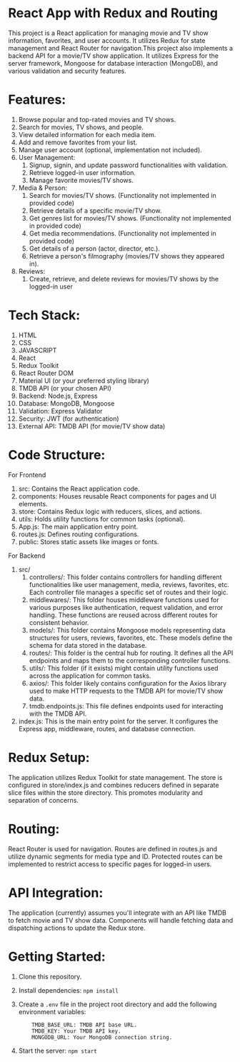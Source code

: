 # React App with Redux and Routing

This project is a React application for managing movie and TV show information, favorites, and user accounts. It utilizes Redux for state management and React Router for navigation.This project also implements a backend API for a movie/TV show application. It utilizes Express for the server framework, Mongoose for database interaction (MongoDB), and various validation and security features.

# Features:

1. Browse popular and top-rated movies and TV shows.
2. Search for movies, TV shows, and people.
3. View detailed information for each media item.
4. Add and remove favorites from your list.
5. Manage user account (optional, implementation not included).
6. User Management:
   1. Signup, signin, and update password functionalities with validation.
   2. Retrieve logged-in user information.
   3. Manage favorite movies/TV shows.
7. Media & Person:
   1. Search for movies/TV shows. (Functionality not implemented in provided code)
   2. Retrieve details of a specific movie/TV show.
   3. Get genres list for movies/TV shows. (Functionality not implemented in provided code)
   4. Get media recommendations. (Functionality not implemented in provided code)
   5. Get details of a person (actor, director, etc.).
   6. Retrieve a person's filmography (movies/TV shows they appeared in).
8. Reviews:
   1. Create, retrieve, and delete reviews for movies/TV shows by the logged-in user

# Tech Stack:

1. HTML
2. CSS
3. JAVASCRIPT
4. React
5. Redux Toolkit
6. React Router DOM
7. Material UI (or your preferred styling library)
8. TMDB API (or your chosen API)
9. Backend: Node.js, Express
10. Database: MongoDB, Mongoose
11. Validation: Express Validator
12. Security: JWT (for authentication)
13. External API: TMDB API (for movie/TV show data)

# Code Structure:
For Frontend
1. src: Contains the React application code.
2. components: Houses reusable React components for pages and UI elements.
3. store: Contains Redux logic with reducers, slices, and actions.
4. utils: Holds utility functions for common tasks (optional).
5. App.js: The main application entry point.
6. routes.js: Defines routing configurations.
7. public: Stores static assets like images or fonts.

For Backend
1. src/
   1. controllers/: This folder contains controllers for handling different functionalities like user management, media, reviews, favorites, etc. Each controller file manages a specific set of routes and their logic.
   2. middlewares/: This folder houses middleware functions used for various purposes like authentication, request validation, and error handling. These functions are reused across different routes for consistent behavior.
   3. models/: This folder contains Mongoose models representing data structures for users, reviews, favorites, etc. These models define the schema for data stored in the database.
   4. routes/: This folder is the central hub for routing. It defines all the API endpoints and maps them to the corresponding controller functions.
   5. utils/: This folder (if it exists) might contain utility functions used across the application for common tasks.
   6. axios/: This folder likely contains configuration for the Axios library used to make HTTP requests to the TMDB API for movie/TV show data.
   7. tmdb.endpoints.js: This file defines endpoints used for interacting with the TMDB API.
2. index.js: This is the main entry point for the server. It configures the Express app, middleware, routes, and database connection.

# Redux Setup:

The application utilizes Redux Toolkit for state management. The store is configured in store/index.js and combines reducers defined in separate slice files within the store directory. This promotes modularity and separation of concerns.

# Routing:

React Router is used for navigation. Routes are defined in routes.js and utilize dynamic segments for media type and ID. Protected routes can be implemented to restrict access to specific pages for logged-in users.

# API Integration:

The application (currently) assumes you'll integrate with an API like TMDB to fetch movie and TV show data. Components will handle fetching data and dispatching actions to update the Redux store.

# Getting Started:

1. Clone this repository.

2. Install dependencies:
   ``` npm install ```

3. Create a ```.env``` file in the project root directory and add the following environment variables:
   
    ``` MONGODB_URL: Your MongoDB connection string.
        TMDB_BASE_URL: TMDB API base URL.
        TMDB_KEY: Your TMDB API key.
        MONGODB_URL: Your MongoDB connection string.
    ```
4. Start the server:
   ``` npm start ```
   

